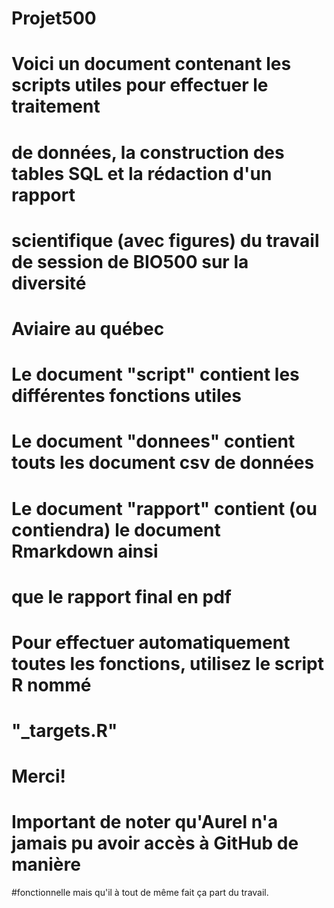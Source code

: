 # Projet500
# Voici un document contenant les scripts utiles pour effectuer le traitement
# de données, la construction des tables SQL et la rédaction d'un rapport
# scientifique (avec figures) du travail de session de BIO500 sur la diversité 
# Aviaire au québec
# Le document "script" contient les différentes fonctions utiles
# Le document "donnees" contient touts les document csv de données
# Le document "rapport" contient (ou contiendra) le document Rmarkdown ainsi
# que le rapport final en pdf
# Pour effectuer automatiquement toutes les fonctions, utilisez le script R nommé
# "_targets.R"
# Merci!
# Important de noter qu'Aurel n'a jamais pu avoir accès à GitHub de manière    #
#fonctionnelle mais qu'il à tout de même fait ça part du travail.